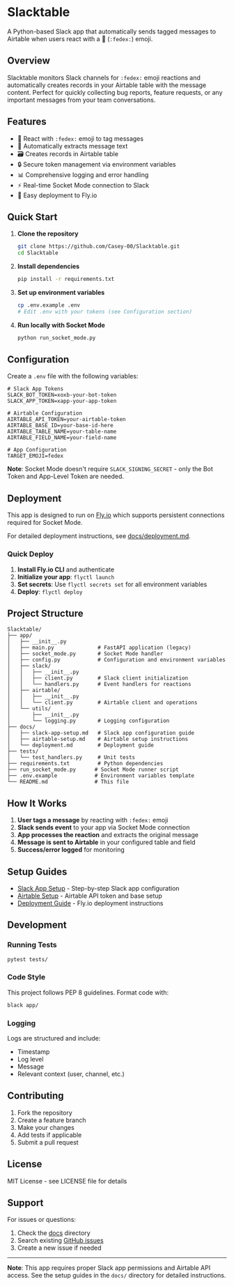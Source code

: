 # Slacktable

A Python-based Slack app that automatically sends tagged messages to Airtable when users react with a 🚚 (`:fedex:`) emoji.

## Overview

Slacktable monitors Slack channels for `:fedex:` emoji reactions and automatically creates records in your Airtable table with the message content. Perfect for quickly collecting bug reports, feature requests, or any important messages from your team conversations.

## Features

- 🚚 React with `:fedex:` emoji to tag messages
- 📝 Automatically extracts message text
- 🗃️ Creates records in Airtable table
- 🔒 Secure token management via environment variables
- 📊 Comprehensive logging and error handling
- ⚡ Real-time Socket Mode connection to Slack
- 🚀 Easy deployment to Fly.io

## Quick Start

1. **Clone the repository**
   ```bash
   git clone https://github.com/Casey-00/Slacktable.git
   cd Slacktable
   ```

2. **Install dependencies**
   ```bash
   pip install -r requirements.txt
   ```

3. **Set up environment variables**
   ```bash
   cp .env.example .env
   # Edit .env with your tokens (see Configuration section)
   ```

4. **Run locally with Socket Mode**
   ```bash
   python run_socket_mode.py
   ```

## Configuration

Create a `.env` file with the following variables:

```env
# Slack App Tokens
SLACK_BOT_TOKEN=xoxb-your-bot-token
SLACK_APP_TOKEN=xapp-your-app-token

# Airtable Configuration
AIRTABLE_API_TOKEN=your-airtable-token
AIRTABLE_BASE_ID=your-base-id-here
AIRTABLE_TABLE_NAME=your-table-name
AIRTABLE_FIELD_NAME=your-field-name

# App Configuration
TARGET_EMOJI=fedex
```

**Note**: Socket Mode doesn't require `SLACK_SIGNING_SECRET` - only the Bot Token and App-Level Token are needed.

## Deployment

This app is designed to run on [Fly.io](https://fly.io) which supports persistent connections required for Socket Mode.

For detailed deployment instructions, see [docs/deployment.md](docs/deployment.md).

### Quick Deploy

1. **Install Fly.io CLI** and authenticate
2. **Initialize your app**: `flyctl launch`
3. **Set secrets**: Use `flyctl secrets set` for all environment variables
4. **Deploy**: `flyctl deploy`

## Project Structure

```
Slacktable/
├── app/
│   ├── __init__.py
│   ├── main.py              # FastAPI application (legacy)
│   ├── socket_mode.py       # Socket Mode handler
│   ├── config.py            # Configuration and environment variables
│   ├── slack/
│   │   ├── __init__.py
│   │   ├── client.py        # Slack client initialization
│   │   └── handlers.py      # Event handlers for reactions
│   ├── airtable/
│   │   ├── __init__.py
│   │   └── client.py        # Airtable client and operations
│   └── utils/
│       ├── __init__.py
│       └── logging.py       # Logging configuration
├── docs/
│   ├── slack-app-setup.md   # Slack app configuration guide
│   ├── airtable-setup.md    # Airtable setup instructions
│   └── deployment.md        # Deployment guide
├── tests/
│   └── test_handlers.py     # Unit tests
├── requirements.txt         # Python dependencies
├── run_socket_mode.py      # Socket Mode runner script
├── .env.example            # Environment variables template
└── README.md               # This file
```

## How It Works

1. **User tags a message** by reacting with `:fedex:` emoji
2. **Slack sends event** to your app via Socket Mode connection
3. **App processes the reaction** and extracts the original message
4. **Message is sent to Airtable** in your configured table and field
5. **Success/error logged** for monitoring

## Setup Guides

- [Slack App Setup](docs/slack-app-setup.md) - Step-by-step Slack app configuration
- [Airtable Setup](docs/airtable-setup.md) - Airtable API token and base setup
- [Deployment Guide](docs/deployment.md) - Fly.io deployment instructions

## Development

### Running Tests

```bash
pytest tests/
```

### Code Style

This project follows PEP 8 guidelines. Format code with:

```bash
black app/
```

### Logging

Logs are structured and include:
- Timestamp
- Log level
- Message
- Relevant context (user, channel, etc.)

## Contributing

1. Fork the repository
2. Create a feature branch
3. Make your changes
4. Add tests if applicable
5. Submit a pull request

## License

MIT License - see LICENSE file for details

## Support

For issues or questions:
1. Check the [docs](docs/) directory
2. Search existing [GitHub issues](https://github.com/Casey-00/Slacktable/issues)
3. Create a new issue if needed

---

**Note**: This app requires proper Slack app permissions and Airtable API access. See the setup guides in the `docs/` directory for detailed instructions.
